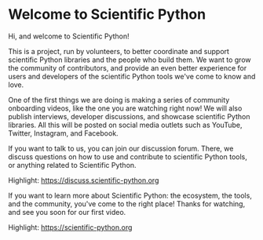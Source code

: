 # Welcome to Scientific Python

Hi, and welcome to Scientific Python!

This is a project, run by volunteers, to better coordinate and support scientific Python libraries and the people who build them. We want to grow the community of contributors, and provide an even better experience for users and developers of the scientific Python tools we've come to know and love.

One of the first things we are doing is making a series of community onboarding videos, like the one you are watching right now! We will also publish interviews, developer discussions, and showcase scientific Python libraries. All this will be posted on social media outlets such as YouTube, Twitter, Instagram, and Facebook.

If you want to talk to us, you can join our discussion forum. There, we discuss  questions on how to use and contribute to scientific Python tools, or anything related to Scientific Python.

Highlight: https://discuss.scientific-python.org

If you want to learn more about Scientific Python: the ecosystem, the tools, and the community, you've come to the right place! Thanks for watching, and see you soon for our first video.

Highlight: https://scientific-python.org
